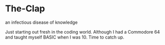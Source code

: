 # The-Clap
an infectious disease of knowledge

Just starting out fresh in the coding world.  Although I had a Commodore 64 and taught myself BASIC when I was 10.  Time to catch up.
